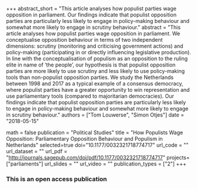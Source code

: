 +++
abstract_short = "This article analyses how populist parties wage opposition in parliament. Our findings indicate that populist opposition parties are particularly less likely to engage in policy-making behaviour and somewhat more likely to engage in scrutiny behaviour."
abstract = "This article analyses how populist parties wage opposition in parliament. We conceptualise opposition behaviour in terms of two independent dimensions: scrutiny (monitoring and criticising government actions) and policy-making (participating in or directly influencing legislative production). In line with the conceptualisation of populism as an opposition to the ruling elite in name of ‘the people’, our hypothesis is that populist opposition parties are more likely to use scrutiny and less likely to use policy-making tools than non-populist opposition parties. We study the Netherlands between 1998 and 2017 as a typical example of a consensus democracy, where populist parties have a greater opportunity to win representation and use parliamentary tools (compared to majoritarian democracies). Our findings indicate that populist opposition parties are particularly less likely to engage in policy-making behaviour and somewhat more likely to engage in scrutiny behaviour."
authors = ["Tom Louwerse", "Simon Otjes"]
date = "2018-05-15"

math = false
publication = "Political Studies"
title = "How Populists Wage Opposition: Parliamentary Opposition Behaviour and Populism in Netherlands"
selected=true
doi="10.1177/0032321718774717"
url_code = ""
url_dataset = ""
url_pdf = "http://journals.sagepub.com/doi/pdf/10.1177/0032321718774717"
projects=["parliaments"]
url_slides = ""
url_video = ""
publication_types = ["2"]
+++

### This is an open access publication <i class="ai ai-open-access"></i> <i class="fab fa-creative-commons"></i>
